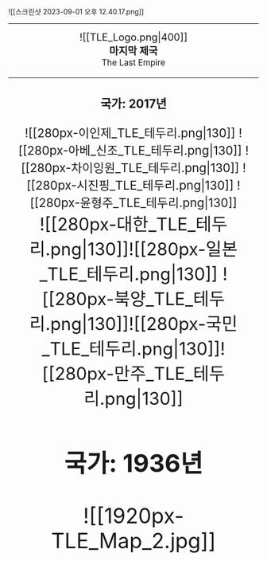 ![[스크린샷 2023-09-01 오후 12.40.17.png]]

-----



 <big><big><center> ![[TLE_Logo.png|400]]<br>**마지막 제국**<br><small>The Last Empire<small><center> <big> <big>


-----
### 국가: 2017년
<big><center> ![[280px-이인제_TLE_테두리.png|130]] ![[280px-아베_신조_TLE_테두리.png|130]] ![[280px-차이잉원_TLE_테두리.png|130]] ![[280px-시진핑_TLE_테두리.png|130]] ![[280px-윤형주_TLE_테두리.png|130]]<center><big><big><center>![[280px-대한_TLE_테두리.png|130]]![[280px-일본_TLE_테두리.png|130]] ![[280px-북양_TLE_테두리.png|130]]![[280px-국민_TLE_테두리.png|130]]![[280px-만주_TLE_테두리.png|130]]<center><big>

### 국가: 1936년
![[1920px-TLE_Map_2.jpg]]
